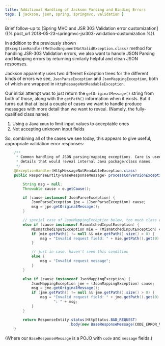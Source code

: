 ```yaml
---
title: Additional Handling of Jackson Parsing and Binding Errors
tags: [ jackson, json, spring, springmvc, validation ]
---
```

Brief follow-up to [Spring MVC and JSR 303 Validation error customization]({% post_url 2018-05-23-springmvc-jsr303-validation-customization %}).

In addition to the previously shown `@ExceptionHandler(MethodArgumentNotValidException.class)` method for handling JSR-303 Validation errors, we also want to handle JSON Parsing and Mapping errors by returning similarly helpful and clean JSON responses. 

Jackson apparently uses two different Exception trees for the different kinds of errors we see, `JsonParseException` and `JsonMappingException`, both of which are wrapped in `HttpMessageNotReadableException`. 

Our initial attempt was to just return the `getOriginalMessage()` string from both of those, along with the `getPath()` information when it exists. But it turns out that at least a couple of cases we want to handle produce messages with more detail than we want to reveal. (Namely, the fully-qualified class name):
1. Using a Java `enum` to limit input values to acceptable ones
2. Not accepting unknown input fields

So, combining all of the cases we see today, this appears to give useful, appropriate validation error responses:
```java
    /**
     * Common handling of JSON parsing/mapping exceptions. Care is used to not return error
     * details that would reveal internal Java package/class names.
     */
    @ExceptionHandler(HttpMessageNotReadableException.class)
    public ResponseEntity<BaseResponseMessage> processConversionException(HttpMessageNotReadableException e) {

        String msg = null;
        Throwable cause = e.getCause();

        if (cause instanceof JsonParseException) {
            JsonParseException jpe = (JsonParseException) cause;
            msg = jpe.getOriginalMessage();
        }

        // special case of JsonMappingException below, too much class detail in error messages
        else if (cause instanceof MismatchedInputException) {
            MismatchedInputException mie = (MismatchedInputException) cause;
            if (mie.getPath() != null && mie.getPath().size() > 0) {
                msg = "Invalid request field: " + mie.getPath().get(0).getFieldName();
            }

            // just in case, haven't seen this condition
            else {
                msg = "Invalid request message";
            }
        }

        else if (cause instanceof JsonMappingException) {
            JsonMappingException jme = (JsonMappingException) cause;
            msg = jme.getOriginalMessage();
            if (jme.getPath() != null && jme.getPath().size() > 0) {
                msg = "Invalid request field: " + jme.getPath().get(0).getFieldName() +
                      ": " + msg;
            }
        }

        return ResponseEntity.status(HttpStatus.BAD_REQUEST)
                             .body(new BaseResponseMessage(CODE_ERROR_VALIDATION, msg));
    }
```

(Where our `BaseResponseMessage` is a POJO with `code` and `message` fields.)
